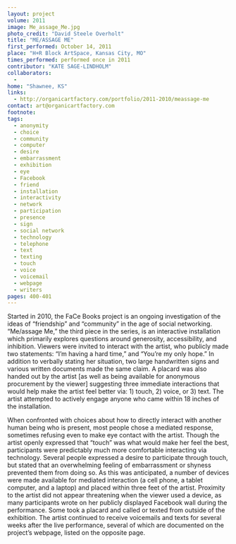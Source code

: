 ```yaml
---
layout: project
volume: 2011
image: Me_assage_Me.jpg
photo_credit: "David Steele Overholt"
title: "ME/ASSAGE ME"
first_performed: October 14, 2011
place: "H+R Block ArtSpace, Kansas City, MO"
times_performed: performed once in 2011
contributor: "KATE SAGE-LINDHOLM"
collaborators: 
  - 
home: "Shawnee, KS"
links: 
  - http://organicartfactory.com/portfolio/2011-2010/meassage-me
contact: art@organicartfactory.com
footnote: 
tags: 
  - anonymity
  - choice
  - community
  - computer
  - desire
  - embarrassment
  - exhibition
  - eye
  - Facebook
  - friend
  - installation
  - interactivity
  - network
  - participation
  - presence
  - sign
  - social network
  - technology
  - telephone
  - text
  - texting
  - touch
  - voice
  - voicemail
  - webpage
  - writers
pages: 400-401
---
```


Started in 2010, the FaCe Books project is an ongoing investigation of the ideas of “friendship” and “community” in the age of social networking. “Me/assage Me,” the third piece in the series, is an interactive installation which primarily explores questions around generosity, accessibility, and inhibition. Viewers were invited to interact with the artist, who publicly made two statements: “I’m having a hard time,” and “You’re my only hope.” In addition to verbally stating her situation, two large handwritten signs and various written documents made the same claim. A placard was also handed out by the artist [as well as being available for anonymous procurement by the viewer] suggesting three immediate interactions that would help make the artist feel better via: 1) touch, 2) voice, or 3) text. The artist attempted to actively engage anyone who came within 18 inches of the installation. 

When confronted with choices about how to directly interact with another human being who is present, most people chose a mediated response, sometimes refusing even to make eye contact with the artist. Though the artist openly expressed that “touch” was what would make her feel the best, participants were predictably much more comfortable interacting via technology. Several people expressed a desire to participate through touch, but stated that an overwhelming feeling of embarrassment or shyness prevented them from doing so. As this was anticipated, a number of devices were made available for mediated interaction (a cell phone, a tablet computer, and a laptop) and placed within three feet of the artist. Proximity to the artist did not appear threatening when the viewer used a device, as many participants wrote on her publicly displayed Facebook wall during the performance. Some took a placard and called or texted from outside of the exhibition. The artist continued to receive voicemails and texts for several weeks after the live performance, several of which are documented on the project’s webpage, listed on the opposite page.
